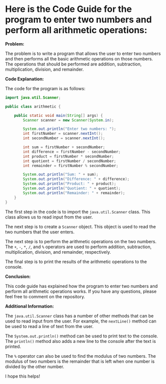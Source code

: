 # Here is the Code Guide for the program to enter two numbers and perform all arithmetic operations:

**Problem:**

The problem is to write a program that allows the user to enter two numbers and then performs all the basic arithmetic operations on those numbers. The operations that should be performed are addition, subtraction, multiplication, division, and remainder.

**Code Explanation:**

The code for the program is as follows:

```java
import java.util.Scanner;

public class arithmetic {

    public static void main(String[] args) {
        Scanner scanner = new Scanner(System.in);

        System.out.println("Enter two numbers: ");
        int firstNumber = scanner.nextInt();
        int secondNumber = scanner.nextInt();

        int sum = firstNumber + secondNumber;
        int difference = firstNumber - secondNumber;
        int product = firstNumber * secondNumber;
        int quotient = firstNumber / secondNumber;
        int remainder = firstNumber % secondNumber;

        System.out.println("Sum: " + sum);
        System.out.println("Difference: " + difference);
        System.out.println("Product: " + product);
        System.out.println("Quotient: " + quotient);
        System.out.println("Remainder: " + remainder);
    }
}
```

The first step in the code is to import the `java.util.Scanner` class. This class allows us to read input from the user.

The next step is to create a `Scanner` object. This object is used to read the two numbers that the user enters.

The next step is to perform the arithmetic operations on the two numbers. The `+`, `-`, `*`, `/`, and `%` operators are used to perform addition, subtraction, multiplication, division, and remainder, respectively.

The final step is to print the results of the arithmetic operations to the console.

**Conclusion:**

This code guide has explained how the program to enter two numbers and perform all arithmetic operations works. If you have any questions, please feel free to comment on the repository.

**Additional Information:**

The `java.util.Scanner` class has a number of other methods that can be used to read input from the user. For example, the `nextLine()` method can be used to read a line of text from the user.

The `System.out.println()` method can be used to print text to the console. The `println()` method also adds a new line to the console after the text is printed.

The `%` operator can also be used to find the modulus of two numbers. The modulus of two numbers is the remainder that is left when one number is divided by the other number.

I hope this helps!
